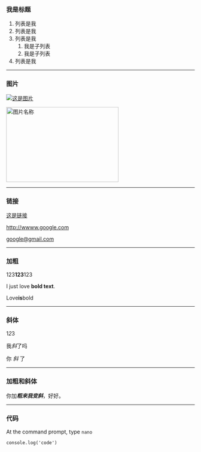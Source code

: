 ### 我是标题

1. 列表是我
2. 列表是我
3. 列表是我
   1. 我是子列表
   2. 我是子列表
4. 列表是我

***
### 图片

[![这是图片](https://markdown.com.cn/assets/img/shiprock.c3b9a023.jpg '这是图片')](http://www.ruoyi.vip)

 <img src="https://markdown.com.cn/assets/img/shiprock.c3b9a023.jpg" width = "300" height = "200" alt="图片名称" align=center />

 ***
### 链接

[这是链接](http://www.baidu.com "这是链接")

<http://wwww.google.com>

<google@gmail.com>

---
### 加粗

123**123**123


I just love __bold text__.


Love**is**bold

---
### 斜体

1*2*3

我*斜*了吗

你 _斜_ 了

---
### 加粗和斜体

你加***粗来我变斜***，好好。

---
### 代码

At the command prompt, type `nano`

```
console.log('code')
```

